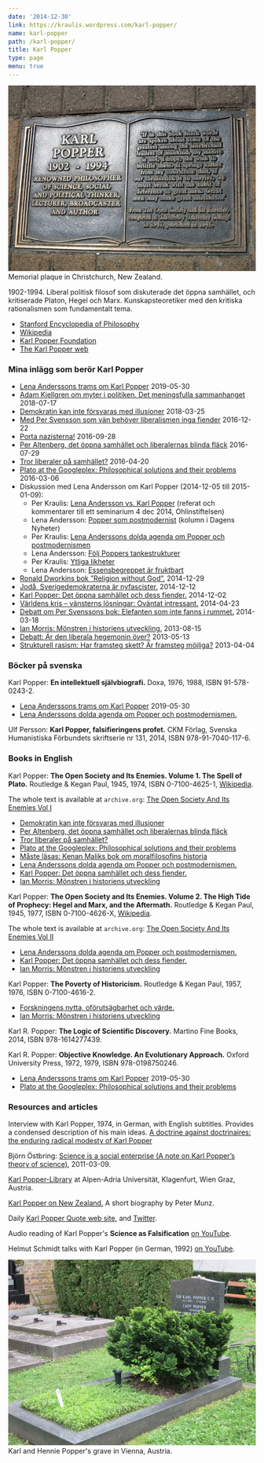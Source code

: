 ```yaml
---
date: '2014-12-30'
link: https://kraulis.wordpress.com/karl-popper/
name: karl-popper
path: /karl-popper/
title: Karl Popper
type: page
menu: true
---
```

![Karl Popper memorial plaque](/files/popper-christchurch-nz.jpg)  
Memorial plaque in Christchurch, New Zealand.

1902-1994. Liberal politisk filosof som diskuterade det öppna samhället, och kritiserade Platon, Hegel och Marx. Kunskapsteoretiker med den kritiska rationalismen som fundamentalt tema.

- [Stanford Encyclopedia of Philosophy](https://plato.stanford.edu/entries/popper/)
- [Wikipedia](http://en.wikipedia.org/wiki/Karl_Popper)
- [Karl Popper Foundation](https://www.aau.at/kpf/)
- [The Karl Popper web](http://www.tkpw.net/)

### Mina inlägg som berör Karl Popper

- [Lena Anderssons trams om Karl Popper](/2019/05/30/lena-anderssons-trams-om-karl-popper/) 2019-05-30
- [Adam Kjellgren om myter i politiken. Det meningsfulla sammanhanget](/2018/07/17/adam-kjellgren-om-myter-i-politiken-det-meningsfulla-sammanhanget/) 2018-07-17
- [Demokratin kan inte försvaras med illusioner](/2018/03/25/demokratin-kan-inte-forsvaras-med-illusioner/) 2018-03-25
- [Med Per Svensson som vän behöver liberalismen inga fiender](/2016/12/22/med-per-svensson-som-van-behover-liberalismen-inga-fiender/) 2016-12-22
- [Porta nazisterna!](/2016/09/28/porta-nazisterna/) 2016-09-28
- [Per Altenberg, det öppna samhället och liberalernas blinda fläck](/2016/07/29/per-altenberg-det-oppna-samhallet-och-liberalernas-blinda-flack/) 2016-07-29
- [Tror liberaler på samhället?](/2016/04/20/tror-liberaler-pa-samhallet/) 2016-04-20
- [Plato at the Googleplex: Philosophical solutions and their problems](/2016/03/06/plato-at-the-googleplex-philosophical-solutions-and-their-problems/) 2016-03-06
- Diskussion med Lena Andersson om Karl Popper (2014-12-05 till 2015-01-09):
  - Per Kraulis: [Lena Andersson vs. Karl Popper](/2014/12/05/lena-andersson-vs-karl-popper/) (referat och kommentarer till ett seminarium 4 dec 2014, Ohlinstiftelsen)
  - Lena Andersson: [Popper som postmodernist](http://www.dn.se/ledare/kolumner/lena-andersson-popper-som-postmodernist/) (kolumn i Dagens Nyheter)
  - Per Kraulis: [Lena Anderssons dolda agenda om Popper och postmodernismen](/2015/01/04/lena-anderssons-dolda-agenda-om-popper-och-postmodernismen/)
  - Lena Andersson: [Följ Poppers tankestrukturer](/)
  - Per Kraulis: [Ytliga likheter](/)
  - Lena Andersson: [Essensbegreppet är fruktbart](/2015/01/09/lena-andersson-avslutar-essensbegreppet-ar-fruktbart/)
- [Ronald Dworkins bok ”Religion without God”.](/2014/12/29/ronald-dworkins-bok-religion-without-god/) 2014-12-29
- [Jodå, Sverigedemokraterna är nyfascister.](/2014/12/12/joda-sverigedemokraterna-ar-nyfascister/) 2014-12-12
- [Karl Popper: Det öppna samhället och dess fiender.](/2014/12/02/karl-popper-det-oppna-samhallet-och-dess-fiender/) 2014-12-02
- [Världens kris – vänsterns lösningar: Oväntat intressant.](/2014/04/23/varldens-kris-vansterns-losningar-ovantat-intressant/) 2014-04-23
- [Debatt om Per Svenssons bok: Elefanten som inte fanns i rummet.](/2014/03/18/debatt-om-per-svenssons-bok-elefanten-som-inte-fanns-i-rummet/) 2014-03-18
- [Ian Morris: Mönstren i historiens utveckling.](/2013/08/15/ian-morris-monstren-i-historiens-utveckling/) 2013-08-15
- [Debatt: Är den liberala hegemonin över?](/2013/05/14/debatt-ar-den-liberala-hegemonin-over/) 2013-05-13
- [Strukturell rasism: Har framsteg skett? Är framsteg möjliga?](/2013/04/04/strukturell-rasism-har-framsteg-skett-ar-framsteg-mojliga/) 2013-04-04

### Böcker på svenska

Karl Popper: **En intellektuell självbiografi.** Doxa, 1976, 1988, ISBN 91-578-0243-2.

- [Lena Anderssons trams om Karl Popper](/2019/05/30/lena-anderssons-trams-om-karl-popper/) 2019-05-30
- [Lena Anderssons dolda agenda om Popper och postmodernismen.](/2015/01/04/lena-anderssons-dolda-agenda-om-popper-och-postmodernismen/)

Ulf Persson: **Karl Popper, falsifieringens profet.** CKM Förlag, Svenska Humanistiska Förbundets skriftserie nr 131, 2014, ISBN 978-91-7040-117-6.

### Books in English

Karl Popper: **The Open Society and Its Enemies. Volume 1. The Spell of Plato.** Routledge &amp; Kegan Paul, 1945, 1974, ISBN 0-7100-4625-1, [Wikipedia](https://en.wikipedia.org/wiki/The_Open_Society_and_Its_Enemies).

The whole text is available at <code>archive.org</code>: [The Open Society And Its Enemies Vol I](https://archive.org/details/opensocietyandit033120mbp)

- [Demokratin kan inte försvaras med illusioner](/2018/03/25/demokratin-kan-inte-forsvaras-med-illusioner/)
- [Per Altenberg, det öppna samhället och liberalernas blinda fläck](/2016/07/29/per-altenberg-det-oppna-samhallet-och-liberalernas-blinda-flack/)
- [Tror liberaler på samhället?](/2016/04/20/tror-liberaler-pa-samhallet/)
- [Plato at the Googleplex: Philosophical solutions and their problems](/2016/03/06/plato-at-the-googleplex-philosophical-solutions-and-their-problems/)
- [Måste läsas: Kenan Maliks bok om moralfilosofins historia](/2015/02/15/maste-lasas-kenan-maliks-bok-om-moralfilosofins-historia/)
- [Lena Anderssons dolda agenda om Popper och postmodernismen.](/2015/01/04/lena-anderssons-dolda-agenda-om-popper-och-postmodernismen/)
- [Karl Popper: Det öppna samhället och dess fiender.](/2014/12/02/karl-popper-det-oppna-samhallet-och-dess-fiender/)
- [Ian Morris: Mönstren i historiens utveckling](/2013/08/15/ian-morris-monstren-i-historiens-utveckling/)

Karl Popper: **The Open Society and Its Enemies. Volume 2. The High Tide of Prophecy: Hegel and Marx, and the Aftermath.** Routledge &amp; Kegan Paul, 1945, 1977, ISBN 0-7100-4626-X, [Wikipedia](https://en.wikipedia.org/wiki/The_Open_Society_and_Its_Enemies).

The whole text is available at <code>archive.org</code>: [The Open Society And Its Enemies Vol II](https://archive.org/details/opensocietyandit033064mbp)

- [Lena Anderssons dolda agenda om Popper och postmodernismen.](/2015/01/04/lena-anderssons-dolda-agenda-om-popper-och-postmodernismen/)
- [Karl Popper: Det öppna samhället och dess fiender.](/2014/12/02/karl-popper-det-oppna-samhallet-och-dess-fiender/)
- [Ian Morris: Mönstren i historiens utveckling](/2013/08/15/ian-morris-monstren-i-historiens-utveckling/)

Karl Popper: **The Poverty of Historicism.** Routledge &amp; Kegan Paul, 1957, 1976, ISBN 0-7100-4616-2.

- [Forskningens nytta, oförutsägbarhet och värde.](/2015/10/07/forskningens-nytta-oforutsagbarhet-och-varde/)
- [Ian Morris: Mönstren i historiens utveckling](/2013/08/15/ian-morris-monstren-i-historiens-utveckling/)

Karl R. Popper: **The Logic of Scientific Discovery.** Martino Fine Books, 2014, ISBN 978-1614277439.

Karl R. Popper: **Objective Knowledge. An Evolutionary Approach.** Oxford University Press, 1972, 1979, ISBN 978-0198750246.

- [Lena Anderssons trams om Karl Popper](/2019/05/30/lena-anderssons-trams-om-karl-popper/) 2019-05-30
- [Plato at the Googleplex: Philosophical solutions and their problems](/2016/03/06/plato-at-the-googleplex-philosophical-solutions-and-their-problems/)

### Resources and articles

Interview with Karl Popper, 1974, in German, with English subtitles. Provides a condensed description of his main ideas. [A doctrine against doctrinaires: the enduring radical modesty of Karl Popper](https://aeon.co/videos/a-doctrine-against-doctrinaires-the-enduring-radical-modesty-of-karl-popper)

Björn Östbring: [Science is a social enterprise (A note on Karl Popper’s theory of science)](https://bjornostbring.wordpress.com/2011/03/09/science-is-a-social-enterprise-a-note-on-karl-poppers-theory-of-science/), 2011-03-09.

[Karl Popper-Library](http://ub.uni-klu.ac.at/cms/en/special-collections/karl-popper-library/) at Alpen-Adria Universität, Klagenfurt, Wien Graz, Austria.

[Karl Popper on New Zealand.](http://www.teara.govt.nz/en/biographies/4p18/popper-karl-raimund) A short biography by Peter Munz.

Daily [Karl Popper Quote web site](http://karlpopperquote.org/), and [Twitter](https://twitter.com/KarlPopperQuote).

Audio reading of Karl Popper's **Science as Falsification** [on YouTube](https://www.youtube.com/watch?feature=player_detailpage&v=ztmvtKLuR7I).

Helmut Schmidt talks with Karl Popper (in German, 1992) [on YouTube](https://www.youtube.com/watch?feature=player_detailpage&v=W7EnHg4RIfg).

![Karl and Hennie Popper's grave](/files/popper-vienna.jpg "Karl and Hennie Popper's grave")  
Karl and Hennie Popper's grave in Vienna, Austria.

